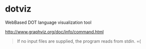 # dotviz
WebBased DOT language visualization tool

http://www.graphviz.org/doc/info/command.html
> If no input files are supplied, the program reads from stdin.
=(

